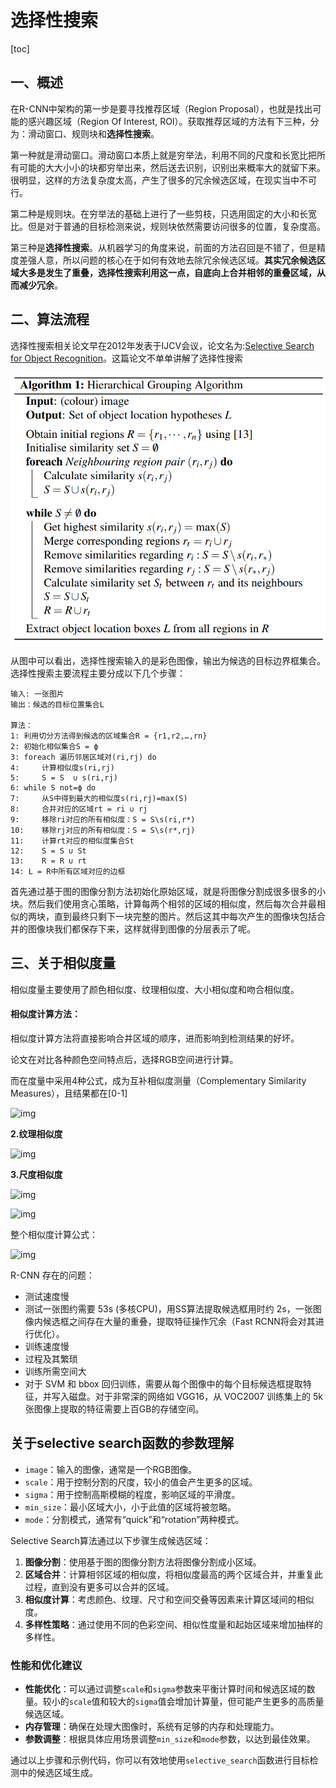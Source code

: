 # 选择性搜索



[toc]





## **一、概述**

在R-CNN中架构的第一步是要寻找推荐区域（Region Proposal），也就是找出可能的感兴趣区域（Region Of Interest, ROI）。获取推荐区域的方法有下三种，分为：滑动窗口、规则块和**选择性搜索**。

第一种就是滑动窗口。滑动窗口本质上就是穷举法，利用不同的尺度和长宽比把所有可能的大大小小的块都穷举出来，然后送去识别，识别出来概率大的就留下来。很明显，这样的方法复杂度太高，产生了很多的冗余候选区域，在现实当中不可行。

第二种是规则块。在穷举法的基础上进行了一些剪枝，只选用固定的大小和长宽比。但是对于普通的目标检测来说，规则块依然需要访问很多的位置，复杂度高。

第三种是**选择性搜索**。从机器学习的角度来说，前面的方法召回是不错了，但是精度差强人意，所以问题的核心在于如何有效地去除冗余候选区域。**其实冗余候选区域大多是发生了重叠，选择性搜索利用这一点，自底向上合并相邻的重叠区域，从而减少冗余**。



## 二、算法流程

选择性搜索相关论文早在2012年发表于IJCV会议，论文名为:[Selective Search for Object Recognition](https://link.zhihu.com/?target=https%3A//ivi.fnwi.uva.nl/isis/publications/2013/UijlingsIJCV2013/UijlingsIJCV2013.pdf)。这篇论文不单单讲解了选择性搜索

![image-20241007232657975](./assets/image-20241007232657975.png)

从图中可以看出，选择性搜索输入的是彩色图像，输出为候选的目标边界框集合。选择性搜索主要流程主要分成以下几个步骤：

```
输入: 一张图片
输出：候选的目标位置集合L
 
算法：
1: 利用切分方法得到候选的区域集合R = {r1,r2,…,rn}
2: 初始化相似集合S = ϕ
3: foreach 遍历邻居区域对(ri,rj) do
4:     计算相似度s(ri,rj)
5:     S = S  ∪ s(ri,rj)
6: while S not=ϕ do
7:     从S中得到最大的相似度s(ri,rj)=max(S)
8:     合并对应的区域rt = ri ∪ rj
9:     移除ri对应的所有相似度：S = S\s(ri,r*)
10:    移除rj对应的所有相似度：S = S\s(r*,rj)
11:    计算rt对应的相似度集合St
12:    S = S ∪ St
13:    R = R ∪ rt
14: L = R中所有区域对应的边框
```

首先通过基于图的图像分割方法初始化原始区域，就是将图像分割成很多很多的小块。然后我们使用贪心策略，计算每两个相邻的区域的相似度，然后每次合并最相似的两块，直到最终只剩下一块完整的图片。然后这其中每次产生的图像块包括合并的图像块我们都保存下来，这样就得到图像的分层表示了呢。



## 三、关于相似度量

相似度量主要使用了颜色相似度、纹理相似度、大小相似度和吻合相似度。

#### 相似度计算方法：

相似度计算方法将直接影响合并区域的顺序，进而影响到检测结果的好坏。

论文在对比各种颜色空间特点后，选择RGB空间进行计算。

而在度量中采用4种公式，成为互补相似度测量（Complementary Similarity Measures），且结果都在[0-1]

![img](http://localhost:63342/markdownPreview/828111161/assets/959c022cdeae63db7e38f5b5af77b855.png?_ijt=sgmat01fkqfv1n6hfkf8ctsa7k)

**2.纹理相似度**

![img](http://localhost:63342/markdownPreview/828111161/assets/97cefe35f3d502eeea7d0a815a549fb6.png?_ijt=sgmat01fkqfv1n6hfkf8ctsa7k)

**3.尺度相似度**

![img](http://localhost:63342/markdownPreview/828111161/assets/eb70f7d138d40f77b39c69572e993c0a.png?_ijt=sgmat01fkqfv1n6hfkf8ctsa7k)

![img](http://localhost:63342/markdownPreview/828111161/assets/65ce9f6901b056de46c893a381bca376.png?_ijt=sgmat01fkqfv1n6hfkf8ctsa7k)

整个相似度计算公式：

![img](http://localhost:63342/markdownPreview/828111161/assets/cd0a82b50069012fc5dcd829f9641f6f.png?_ijt=sgmat01fkqfv1n6hfkf8ctsa7k)

R-CNN 存在的问题：

- 测试速度慢
- 测试一张图约需要 53s (多核CPU)，用SS算法提取候选框用时约 2s，一张图像内候选框之间存在大量的重叠，提取特征操作冗余（Fast RCNN将会对其进行优化）。
- 训练速度慢
- 过程及其繁琐
- 训练所需空间大
- 对于 SVM 和 bbox 回归训练，需要从每个图像中的每个目标候选框提取特征，并写入磁盘。对于非常深的网络如 VGG16，从 VOC2007 训练集上的 5k 张图像上提取的特征需要上百GB的存储空间。



## 关于selective search函数的参数理解

- `image`：输入的图像，通常是一个RGB图像。
- `scale`：用于控制分割的尺度，较小的值会产生更多的区域。
- `sigma`：用于控制高斯模糊的程度，影响区域的平滑度。
- `min_size`：最小区域大小，小于此值的区域将被忽略。
- `mode`：分割模式，通常有“quick”和“rotation”两种模式。



Selective Search算法通过以下步骤生成候选区域：

1. ‌**图像分割**‌：使用基于图的图像分割方法将图像分割成小区域。
2. ‌**区域合并**‌：计算相邻区域的相似度，将相似度最高的两个区域合并，并重复此过程，直到没有更多可以合并的区域。
3. ‌**相似度计算**‌：考虑颜色、纹理、尺寸和空间交叠等因素来计算区域间的相似度。
4. ‌**多样性策略**‌：通过使用不同的色彩空间、相似性度量和起始区域来增加抽样的多样性。



### 性能和优化建议

- ‌**性能优化**‌：可以通过调整`scale`和`sigma`参数来平衡计算时间和候选区域的数量。较小的`scale`值和较大的`sigma`值会增加计算量，但可能产生更多的高质量候选区域。
- ‌**内存管理**‌：确保在处理大图像时，系统有足够的内存和处理能力。
- ‌**参数调整**‌：根据具体应用场景调整`min_size`和`mode`参数，以达到最佳效果。

通过以上步骤和示例代码，你可以有效地使用`selective_search`函数进行目标检测中的候选区域生成。